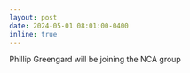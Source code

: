 ```yaml
---
layout: post
date: 2024-05-01 08:01:00-0400
inline: true
---
```


Phillip Greengard will be joining the NCA group
